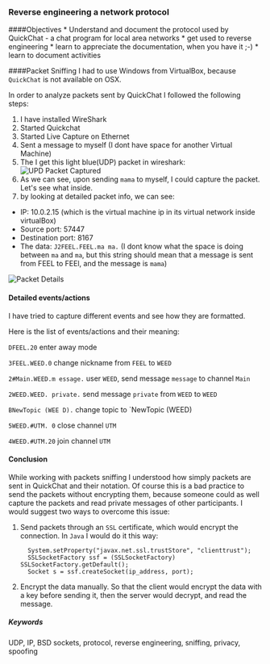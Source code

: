 ### Reverse engineering a network protocol

####Objectives
	* Understand and document the protocol used by QuickChat - a chat program for local area networks
	* get used to reverse engineering
	* learn to appreciate the documentation, when you have it ;-)
	* learn to document activities

####Packet Sniffing
I had to use Windows from VirtualBox, because `QuickChat` is not available on OSX.

In order to analyze packets sent by QuickChat I followed the following steps:

1. I have installed WireShark
2. Started Quickchat 
3. Started Live Capture on Ethernet
4. Sent a message to myself (I dont have space for another Virtual Machine)
5. The I get this light blue(UDP) packet in wireshark: 
![UPD Packet Captured](http://i.imgur.com/fPFLnPR.jpg "UDP Packet")
6. As we can see, upon sending `mama` to myself, I could capture the packet. Let's see what inside.
7. by looking at detailed packet info, we can see:
  * IP: 10.0.2.15 (which is the virtual machine ip in its virtual network inside virtualBox)
  * Source port: 57447
  * Destination port: 8167
  * The data: `J2FEEL.FEEL.ma ma.` (I dont know what the space is doing between `ma` and `ma`, but this string should mean that a message is sent from FEEL to FEEl, and the message is `mama`)

![Packet Details](http://i.imgur.com/gH2AXSX.jpg "Packet Details")


#### Detailed events/actions

I have tried to capture different events and see how they are formatted. 

Here is the list of events/actions and their meaning:

   `DFEEL.20` enter away mode

   `3FEEL.WEED.0` change nickname from `FEEL` to `WEED`
   
   `2#Main.WEED.m essage.` user `WEED`, send message `message` to channel `Main`
   
   `2WEED.WEED. private.` send message `private` from `WEED` to `WEED` 
   
   `BNewTopic (WEE D).` change topic to `NewTopic (WEED)
   
   `5WEED.#UTM. 0` close channel `UTM`
   
   `4WEED.#UTM.20` join channel `UTM`

#### Conclusion
While working with packets sniffing I understood how simply packets are sent in QuickChat and their notation. Of course this is a bad practice to send the packets without encrypting them, because someone could as well capture the packets and read private messages of other participants. I would suggest two ways to overcome this issue:

1. Send packets through an `SSL` certificate, which would encrypt the connection. In `Java` I would do it this way:

         System.setProperty("javax.net.ssl.trustStore", "clienttrust");
         SSLSocketFactory ssf = (SSLSocketFactory) SSLSocketFactory.getDefault();
         Socket s = ssf.createSocket(ip_address, port);

2. Encrypt the data manually. So that the client would encrypt the data with a key before sending it, then the server would decrypt, and read the message. 

##### Keywords
UDP, IP, BSD sockets, protocol, reverse engineering, sniffing, privacy, spoofing
